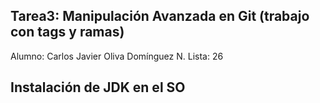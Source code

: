 ## Tarea3: Manipulación Avanzada en Git (trabajo con tags y ramas)
Alumno: Carlos Javier Oliva Domínguez
N. Lista: 26

## Instalación de JDK en el SO
